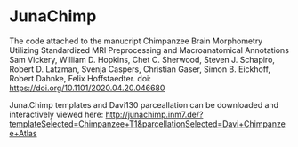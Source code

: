 # JunaChimp

The code attached to the manucript Chimpanzee Brain Morphometry Utilizing Standardized MRI Preprocessing and Macroanatomical Annotations
Sam Vickery, William D. Hopkins, Chet C. Sherwood, Steven J. Schapiro, Robert D. Latzman, Svenja Caspers, Christian Gaser, Simon B. Eickhoff, Robert Dahnke, Felix Hoffstaedter. doi: https://doi.org/10.1101/2020.04.20.046680

Juna.Chimp templates and Davi130 parceallation can be downloaded and interactively viewed here: http://junachimp.inm7.de/?templateSelected=Chimpanzee+T1&parcellationSelected=Davi+Chimpanzee+Atlas

